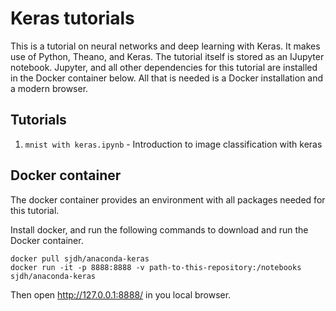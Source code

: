 # Keras tutorials
This is a tutorial on neural networks and deep learning with Keras. It makes use of Python, Theano, and Keras. The tutorial itself is stored as an IJupyter notebook. Jupyter, and all other dependencies for this tutorial are installed in the Docker container below. All that is needed is a Docker installation and a modern browser.


## Tutorials

1. `mnist with keras.ipynb`  - Introduction to image classification with keras

## Docker container
The docker container provides an environment with all packages needed for this tutorial.


Install docker, and run the following commands to download and run the Docker container.
```
docker pull sjdh/anaconda-keras
docker run -it -p 8888:8888 -v path-to-this-repository:/notebooks sjdh/anaconda-keras
```

Then open http://127.0.0.1:8888/ in you local browser.
